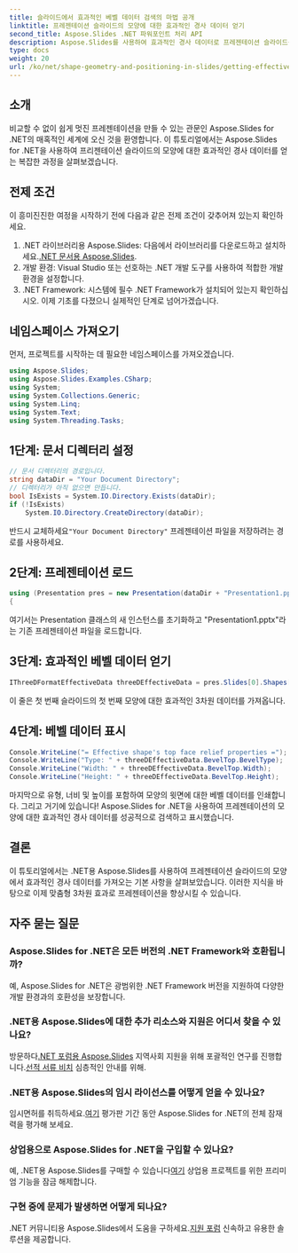 ```yaml
---
title: 슬라이드에서 효과적인 베벨 데이터 검색의 마법 공개
linktitle: 프레젠테이션 슬라이드의 모양에 대한 효과적인 경사 데이터 얻기
second_title: Aspose.Slides .NET 파워포인트 처리 API
description: Aspose.Slides를 사용하여 효과적인 경사 데이터로 프레젠테이션 슬라이드를 향상시키는 방법을 알아보세요. 단계별 지침과 샘플 코드가 포함된 종합 가이드입니다.
type: docs
weight: 20
url: /ko/net/shape-geometry-and-positioning-in-slides/getting-effective-bevel-data/
---
```

## 소개
비교할 수 없이 쉽게 멋진 프레젠테이션을 만들 수 있는 관문인 Aspose.Slides for .NET의 매혹적인 세계에 오신 것을 환영합니다. 이 튜토리얼에서는 Aspose.Slides for .NET을 사용하여 프리젠테이션 슬라이드의 모양에 대한 효과적인 경사 데이터를 얻는 복잡한 과정을 살펴보겠습니다.
## 전제 조건
이 흥미진진한 여정을 시작하기 전에 다음과 같은 전제 조건이 갖추어져 있는지 확인하세요.
1.  .NET 라이브러리용 Aspose.Slides: 다음에서 라이브러리를 다운로드하고 설치하세요.[.NET 문서용 Aspose.Slides](https://reference.aspose.com/slides/net/).
2. 개발 환경: Visual Studio 또는 선호하는 .NET 개발 도구를 사용하여 적합한 개발 환경을 설정합니다.
3. .NET Framework: 시스템에 필수 .NET Framework가 설치되어 있는지 확인하십시오.
이제 기초를 다졌으니 실제적인 단계로 넘어가겠습니다.
## 네임스페이스 가져오기
먼저, 프로젝트를 시작하는 데 필요한 네임스페이스를 가져오겠습니다.
```csharp
using Aspose.Slides;
using Aspose.Slides.Examples.CSharp;
using System;
using System.Collections.Generic;
using System.Linq;
using System.Text;
using System.Threading.Tasks;
```
## 1단계: 문서 디렉터리 설정
```csharp
// 문서 디렉터리의 경로입니다.
string dataDir = "Your Document Directory";
// 디렉터리가 아직 없으면 만듭니다.
bool IsExists = System.IO.Directory.Exists(dataDir);
if (!IsExists)
    System.IO.Directory.CreateDirectory(dataDir);
```
 반드시 교체하세요`"Your Document Directory"` 프레젠테이션 파일을 저장하려는 경로를 사용하세요.
## 2단계: 프레젠테이션 로드
```csharp
using (Presentation pres = new Presentation(dataDir + "Presentation1.pptx"))
{
```
여기서는 Presentation 클래스의 새 인스턴스를 초기화하고 "Presentation1.pptx"라는 기존 프레젠테이션 파일을 로드합니다.
## 3단계: 효과적인 베벨 데이터 얻기
```csharp
IThreeDFormatEffectiveData threeDEffectiveData = pres.Slides[0].Shapes[0].ThreeDFormat.GetEffective();
```
이 줄은 첫 번째 슬라이드의 첫 번째 모양에 대한 효과적인 3차원 데이터를 가져옵니다.
## 4단계: 베벨 데이터 표시
```csharp
Console.WriteLine("= Effective shape's top face relief properties =");
Console.WriteLine("Type: " + threeDEffectiveData.BevelTop.BevelType);
Console.WriteLine("Width: " + threeDEffectiveData.BevelTop.Width);
Console.WriteLine("Height: " + threeDEffectiveData.BevelTop.Height);
```
마지막으로 유형, 너비 및 높이를 포함하여 모양의 윗면에 대한 베벨 데이터를 인쇄합니다.
그리고 거기에 있습니다! Aspose.Slides for .NET을 사용하여 프레젠테이션의 모양에 대한 효과적인 경사 데이터를 성공적으로 검색하고 표시했습니다.
## 결론
이 튜토리얼에서는 .NET용 Aspose.Slides를 사용하여 프레젠테이션 슬라이드의 모양에서 효과적인 경사 데이터를 가져오는 기본 사항을 살펴보았습니다. 이러한 지식을 바탕으로 이제 맞춤형 3차원 효과로 프레젠테이션을 향상시킬 수 있습니다.
## 자주 묻는 질문
### Aspose.Slides for .NET은 모든 버전의 .NET Framework와 호환됩니까?
예, Aspose.Slides for .NET은 광범위한 .NET Framework 버전을 지원하여 다양한 개발 환경과의 호환성을 보장합니다.
### .NET용 Aspose.Slides에 대한 추가 리소스와 지원은 어디서 찾을 수 있나요?
 방문하다[.NET 포럼용 Aspose.Slides](https://forum.aspose.com/c/slides/11) 지역사회 지원을 위해 포괄적인 연구를 진행합니다.[선적 서류 비치](https://reference.aspose.com/slides/net/) 심층적인 안내를 위해.
### .NET용 Aspose.Slides의 임시 라이선스를 어떻게 얻을 수 있나요?
 임시면허를 취득하세요.[여기](https://purchase.aspose.com/temporary-license/) 평가판 기간 동안 Aspose.Slides for .NET의 전체 잠재력을 평가해 보세요.
### 상업용으로 Aspose.Slides for .NET을 구입할 수 있나요?
 예, .NET용 Aspose.Slides를 구매할 수 있습니다[여기](https://purchase.aspose.com/buy) 상업용 프로젝트를 위한 프리미엄 기능을 잠금 해제합니다.
### 구현 중에 문제가 발생하면 어떻게 되나요?
 .NET 커뮤니티용 Aspose.Slides에서 도움을 구하세요.[지원 포럼](https://forum.aspose.com/c/slides/11) 신속하고 유용한 솔루션을 제공합니다.